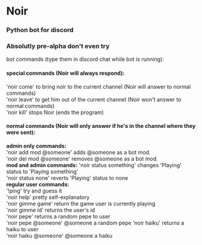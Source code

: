 # Noir
### Python bot for discord

### Absolutly pre-alpha don't even try


bot commands (type them in discord chat while bot is running):

#### special commands (Noir will always respond):  
'noir come'		to bring noir to the current channel (Noir will answer to normal commands)  
'noir leave'	to get him out of the current channel (Noir won't answer to normal commands)  
'noir kill'		stops Noir (ends the program)

#### normal commands (Noir will only answer if he's in the channel where they were sent):  
**admin only commands:**  
'noir add mod @someone'	adds @someone as a bot mod.  
'noir del mod @someone'	removes @someone as a bot mod.  
**mod and admin commands:** 
'noir status something'	changes 'Playing' status to 'Playing something'  
'noir status none'		reverts 'Playing' status to none  
**regular user commands:**  
'!ping'			       try and guess it  
'noir help'		       pretty self-explanatory  
'noir gimme game'      return the game user is currently playing  
'noir gimme id'        returns the user's id  
'noir pepe'		       returns a random pepe to user  
'noir pepe @someone'   @someone a random pepe
'noir haiku'		   returns a haiku to user  
'noir haiku @someone'  @someone a haiku